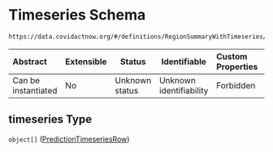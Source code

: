 # Timeseries Schema

```txt
https://data.covidactnow.org/#/definitions/RegionSummaryWithTimeseries/properties/timeseries
```




| Abstract            | Extensible | Status         | Identifiable            | Custom Properties | Additional Properties | Access Restrictions | Defined In                                                   |
| :------------------ | ---------- | -------------- | ----------------------- | :---------------- | --------------------- | ------------------- | ------------------------------------------------------------ |
| Can be instantiated | No         | Unknown status | Unknown identifiability | Forbidden         | Allowed               | none                | [schemas.json\*](../out/schemas.json "open original schema") |

## timeseries Type

`object[]` ([PredictionTimeseriesRow](schemas-definitions-predictiontimeseriesrow.md))
